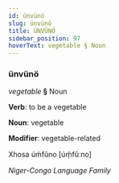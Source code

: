 ```yaml
---
id: ünvünö
slug: ünvünö
title: ÜNVÜNÖ
sidebar_position: 97
hoverText: vegetable § Noun
---
```


### ünvünö

*vegetable* **§** Noun

**Verb**: to be a vegetable

**Noun**: vegetable

**Modifier**: vegetable-related

Xhosa úḿfûno [úḿ̩fûːno]

*Niger-Congo Language Family*